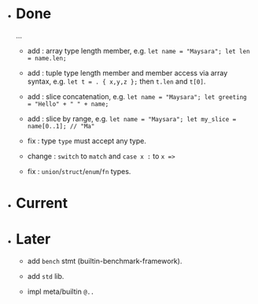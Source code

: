 - # Done

    ...

    - add : array type length member, e.g. `let name = "Maysara"; let len = name.len;`

    - add : tuple type length member and member access via array syntax, e.g. `let t = . { x,y,z };` then `t.len` and `t[0]`.

    - add : slice concatenation, e.g. `let name = "Maysara"; let greeting = "Hello" + " " + name;`

    - add : slice by range, e.g. `let name = "Maysara"; let my_slice = name[0..1]; // "Ma"`

    - fix : type `type` must accept any type.

    - change : `switch` to `match` and `case x :` to `x =>`

    - fix : `union`/`struct`/`enum`/`fn` types.

- # Current

- # Later

    - add `bench` stmt (builtin-benchmark-framework).

    - add `std` lib.

    - impl meta/builtin `@..`